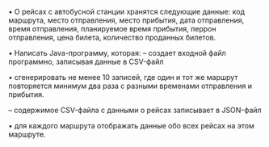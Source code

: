
• О рейсах с автобусной станции хранятся следующие данные:
код маршрута, место отправления, место прибытия, дата отправления,
время отправления, планируемое время прибытия, перрон отправления,
цена билета, количество проданных билетов.

• Написать Java-программу, которая:
– создает входной файл программно, записывая данные в CSV-файл

• сгенерировать не менее 10 записей, где один и тот же маршрут повторяется минимум два раза с разными временами отправления и прибытия.

– содержимое CSV-файла с данными о рейсах записывает в JSON-файл

• для каждого маршрута отображать данные обо всех рейсах на этом маршруте.
